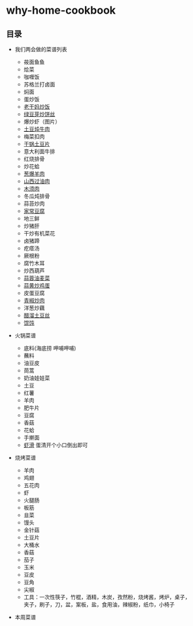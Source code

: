 # why-home-cookbook

## 目录
* 我们两会做的菜谱列表
	* 莜面鱼鱼
	* 烩菜
	* 咖喱饭
	* 苏格兰打卤面
	* 焖面
	* 蛋炒饭
	* [老干妈炒饭](http://www.xiachufang.com/recipe/104205038/)
	* [绿豆芽炒饼丝](https://www.baidu.com/mip?ext=%7B%22url%22%3A%22%2F%2Fmipcache.bdstatic.com%2Fc%2Fs%2Fm.meishij.net%2Fhtml5%2Fmip%2Fzuofa%2Frousidouyachaobing_1.html%3Ffrom%3Dbdaladdin%22%2C%22lid%22%3A%221092156612902787538%22%7D&title=肉丝豆芽炒饼_美食杰)
	* 爆炒虾（图片）
	* [土豆炖牛肉](https://www.baidu.com/mip/c/m.douguo.com/recipe/mip/809006)
	* 梅菜扣肉
	* [干锅土豆片](https://www.baidu.com/mip/c/m.meishichina.com/recipeshow/301937/)
	* 意大利面牛排
	* 红烧排骨
	* 炒花蛤
	* [葱爆羊肉](https://www.youtube.com/watch?v=DmafXVqOTnw)
	* [山西过油肉](#https://m.xiangha.com/so?t=caipu&s=山西过油肉)
	* [木须肉](#https://m.xiangha.com/so?t=caipu&s=木须肉)
	* 冬瓜炖排骨
	* 蒜苔炒肉
	* [家常豆腐](https://www.baidu.com/mip/c/s/m.meishij.net/html5/mip/zuofa/jiachangdoufu_36.html)
	* 地三鲜
	* 炒猪肝
	* 干炒有机菜花
	* 卤猪蹄
	* 疙瘩汤
	* 厥根粉
	* 腐竹木耳
	* 炒西葫芦
	* [蒜蓉油麦菜](https://www.meishij.net/yaoshanshiliao/jibingtiaoli/niaolujieshi/160062.html)
	* [蒜黄炒鸡蛋](https://jingyan.baidu.com/article/8065f87f5b808923312498d2.html)
	* 皮蛋豆腐
	* [青椒炒肉](https://baijiahao.baidu.com/s?id=1619702409713495640&wfr=spider&for=pc)
	* 洋葱炒藕
	* [醋溜土豆丝](https://wapbaike.baidu.com/item/醋溜土豆丝/4923737?fr=aladdin)
	* [馄饨](https://www.baidu.com/mip/c/m.meishichina.com/recipeshow/98082/?from=singlemessage&isappinstalled=0)
* 火锅菜谱
	* 底料(海底捞 呷哺呷哺)
	* 蘸料
	* 油豆皮
	* 茼蒿
	* 奶油娃娃菜
	* 土豆
	* 红薯
	* 羊肉
	* 肥牛片
	* 豆腐
	* 香菇
	* 花蛤
	* 手擀面
	* [虾滑](https://m.baidu.com/mip/c/hanwuji.xiachufang.com/recipe/100417687/) 蛋清开个小口倒出即可
* 烧烤菜谱
	* 羊肉
	* 鸡翅
	* 五花肉
	* 虾
	* 火腿肠
	* 板筋
	* 韭菜
	* 馒头
	* 金针菇
	* 土豆片
	* 大桶水
	* 香菇
	* 茄子
	* 玉米
	* 豆皮
	* 豆角
	* 尖椒
	* 工具：一次性筷子，竹棍，酒精，木炭，孜然粉，烧烤酱，烤炉，桌子，夹子，刷子，刀，盆，案板，盐，食用油，辣椒粉，纸巾，小椅子


	
* 本周菜谱






